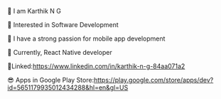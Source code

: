 👋 I am Karthik N G

👀 Interested in Software Development 

💪 I have a strong passion for mobile app development

🌱 Currently, React Native developer

🔗Linked:https://www.linkedin.com/in/karthik-n-g-84aa071a2

😎 Apps in Google Play Store:https://play.google.com/store/apps/dev?id=5651179935012434288&hl=en&gl=US
